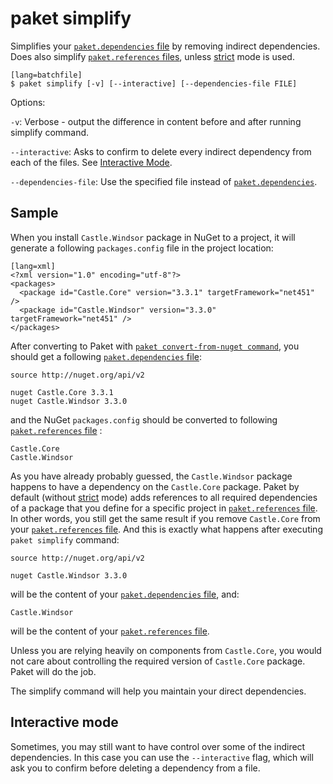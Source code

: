 # paket simplify

Simplifies your [`paket.dependencies` file](dependencies-file.html) by removing indirect dependencies.
Does also simplify [`paket.references` files](references-files.html), unless [strict](dependencies-file.html#Strict-references) mode is used.

    [lang=batchfile]
    $ paket simplify [-v] [--interactive] [--dependencies-file FILE]

Options:

  `-v`: Verbose - output the difference in content before and after running simplify command.

  `--interactive`: Asks to confirm to delete every indirect dependency from each of the files. See [Interactive Mode](paket-simplify.html#Interactive-mode).
  
  `--dependencies-file`: Use the specified file instead of [`paket.dependencies`](dependencies-file.html).

## Sample

When you install `Castle.Windsor` package in NuGet to a project, it will generate a following `packages.config` file in the project location:

    [lang=xml]
    <?xml version="1.0" encoding="utf-8"?>
    <packages>
      <package id="Castle.Core" version="3.3.1" targetFramework="net451" />
      <package id="Castle.Windsor" version="3.3.0" targetFramework="net451" />
    </packages>

After converting to Paket with [`paket convert-from-nuget command`](convert-from-nuget.html), you should get a following [`paket.dependencies` file](dependencies-file.html):

    source http://nuget.org/api/v2
    
    nuget Castle.Core 3.3.1
    nuget Castle.Windsor 3.3.0

and the NuGet `packages.config` should be converted to following [`paket.references` file](references-files.html) :

    Castle.Core
    Castle.Windsor

As you have already probably guessed, the `Castle.Windsor` package happens to have a dependency on the `Castle.Core` package.
Paket by default (without [strict](dependencies-file.html#Strict-references) mode) adds references to all required dependencies of a package that you define for a specific project in [`paket.references` file](references-files.html).
In other words, you still get the same result if you remove `Castle.Core` from your [`paket.references` file](references-files.html).
And this is exactly what happens after executing `paket simplify` command:

    source http://nuget.org/api/v2
    
    nuget Castle.Windsor 3.3.0

will be the content of your [`paket.dependencies` file](dependencies-file.html), and:

    Castle.Windsor

will be the content of your [`paket.references` file](references-files.html).

Unless you are relying heavily on components from `Castle.Core`, you would not care about controlling the required version of `Castle.Core` package. Paket will do the job.

The simplify command will help you maintain your direct dependencies.

## Interactive mode

Sometimes, you may still want to have control over some of the indirect dependencies. In this case you can use the `--interactive` flag,
which will ask you to confirm before deleting a dependency from a file.
